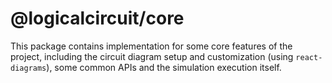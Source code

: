 # @logicalcircuit/core

This package contains implementation for some core features of the project, including the circuit diagram setup and customization (using `react-diagrams`), some common APIs and the simulation execution itself.